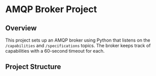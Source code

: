 # AMQP Broker Project

## Overview

This project sets up an AMQP broker using Python that listens on the `/capabilities` and `/specifications` topics. The broker keeps track of capabilities with a 60-second timeout for each.

## Project Structure

